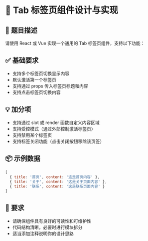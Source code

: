 # 🎯 Tab 标签页组件设计与实现

## 📝 题目描述
请使用 React 或 Vue 实现一个通用的 Tab 标签页组件，支持以下功能：

## ✅ 基础要求
- 支持多个标签页切换显示内容
- 默认激活第一个标签页
- 支持通过 props 传入标签页标题和内容
- 支持点击标签页切换内容

## 💡 加分项
- 支持通过 slot 或 render 函数自定义内容区域
- 支持受控模式（通过外部控制激活标签页）
- 支持禁用某个标签页
- 支持标签关闭功能（点击关闭按钮移除该页签）

## 📦 示例数据
```javascript
[
  { title: '首页', content: '这是首页内容' },
  { title: '关于', content: '这是关于页面内容' },
  { title: '联系', content: '这是联系页面内容' }
]
```

## 🧪 要求
- 请确保组件具有良好的可读性和可维护性
- 代码结构清晰，必要时进行模块拆分
- 适当添加注释说明你的设计思路